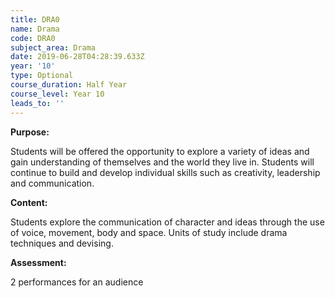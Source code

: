 ```yaml
---
title: DRA0
name: Drama
code: DRA0
subject_area: Drama
date: 2019-06-28T04:28:39.633Z
year: '10'
type: Optional
course_duration: Half Year
course_level: Year 10
leads_to: ''
---
```

**Purpose:**

Students will be offered the opportunity to explore a variety of ideas and gain understanding of themselves and the world they live in. Students will continue to build and develop individual skills such as creativity, leadership and communication.

**Content:**

Students explore the communication of character and ideas through the use of voice, movement, body and space. Units of study include drama techniques and devising.

**Assessment:**

2 performances for an audience
